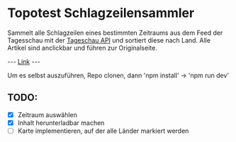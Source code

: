 # Topotest Schlagzeilensammler

Sammelt alle Schlagzeilen eines bestimmten Zeitraums aus dem Feed der Tagesschau mit der [Tageschau API](https://github.com/AndreasFischer1985/tagesschau-api) und sortiert diese nach Land. Alle Artikel sind anclickbar und führen zur Originalseite.

--- [Link](https://redcommander735.github.io/topotest/) ---

Um es selbst auszuführen, Repo clonen, dann 
'npm install'  &rarr;  'npm run dev'

TODO:
-
- [x] Zeitraum auswählen
- [x] Inhalt herunterladbar machen
- [ ] Karte implementieren, auf der alle Länder markiert werden
